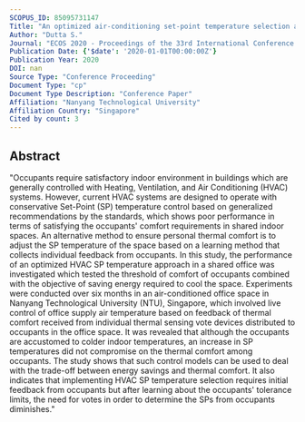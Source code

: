 ```yaml
---
SCOPUS_ID: 85095731147
Title: "An optimized air-conditioning set-point temperature selection approach in a shared office based on thermal comfort and energy efficiency"
Author: "Dutta S."
Journal: "ECOS 2020 - Proceedings of the 33rd International Conference on Efficiency, Cost, Optimization, Simulation and Environmental Impact of Energy Systems"
Publication Date: {'$date': '2020-01-01T00:00:00Z'}
Publication Year: 2020
DOI: nan
Source Type: "Conference Proceeding"
Document Type: "cp"
Document Type Description: "Conference Paper"
Affiliation: "Nanyang Technological University"
Affiliation Country: "Singapore"
Cited by count: 3
---
```


## Abstract
"Occupants require satisfactory indoor environment in buildings which are generally controlled with Heating, Ventilation, and Air Conditioning (HVAC) systems. However, current HVAC systems are designed to operate with conservative Set-Point (SP) temperature control based on generalized recommendations by the standards, which shows poor performance in terms of satisfying the occupants' comfort requirements in shared indoor spaces. An alternative method to ensure personal thermal comfort is to adjust the SP temperature of the space based on a learning method that collects individual feedback from occupants. In this study, the performance of an optimized HVAC SP temperature approach in a shared office was investigated which tested the threshold of comfort of occupants combined with the objective of saving energy required to cool the space. Experiments were conducted over six months in an air-conditioned office space in Nanyang Technological University (NTU), Singapore, which involved live control of office supply air temperature based on feedback of thermal comfort received from individual thermal sensing vote devices distributed to occupants in the office space. It was revealed that although the occupants are accustomed to colder indoor temperatures, an increase in SP temperatures did not compromise on the thermal comfort among occupants. The study shows that such control models can be used to deal with the trade-off between energy savings and thermal comfort. It also indicates that implementing HVAC SP temperature selection requires initial feedback from occupants but after learning about the occupants' tolerance limits, the need for votes in order to determine the SPs from occupants diminishes."
